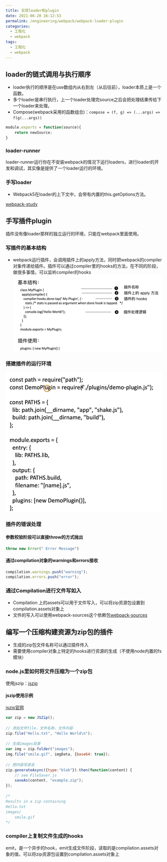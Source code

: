```yaml
---
title: 实现loader和plugin
date: 2021-06-20 16:12:53
permalink: /engineering/webpack/webpack-loader-plugin
categories:
  - 工程化
  - webpack
tags:
  - 工程化
  - webpack
---
```

## loader的链式调用与执行顺序

- loader执行的顺序是在use数组内从右到左（从后往前），loader本质上是一个函数。
- 多个loader是串行执行，上一个loader处理完source之后会把处理结果传给下一个loader来处理。
- Compose(webpack采用的函数组合)：`compose = (f, g) => (...args) => f(g(...args))`

```js
module.exports = function(source){
    return newSource;
}
```

### loader-runner

loader-runner运行你在不安装webpack的情况下运行loaders，进行loader的开发和调试，其实像是提供了一个loader运行的环境。

### 手写loader
- Webpack5在loader的上下文中，会带有内置的this.getOptions方法。

[webpack-study](https://github.com/izph/webpack-study)

## 手写插件plugin

插件没有像loader那样的独立运行的环境，只能在webpack里面使用。

### 写插件的基本结构

- webpack运行插件，会调用插件上的apply方法，同时把webpack的compiler对象传递给插件。插件可以通过compiler里的hooks的方法，在不同的阶段，做很多事情，可以监听compiler的hooks
  ![image.png](images/webpack-plugin-001.png)

### 搭建插件的运行环境

![image.png](images/webpack-plugin-002.png)

### 插件的错误处理

#### 参数校验阶段可以直接throw的方式抛出

```js
throw new Error(" Error Message")
```

#### 通过compilation对象的warnings和errors接收

```js
compilation.warnings.push("warning");
compilation.errors.push("error");
```

### 通过Compilation进行文件写如入

- Compilation 上的assets可以用于文件写入，可以将zip资源包设置到compilation.assets对象上
- 文件的写入可以使用webpack-sources这个依赖包[webpack-sources](https://github.com/webpack/webpack-sources)

## 编写一个压缩构建资源为zip包的插件

- 生成的zip包文件名称可以通过插件传入
- 需要使用compiler对象上特定的hooks进行资源的生成（不使用node内置的fs模块）

### node.js里如何将文件压缩为一个zip包

使用jszip：[jszip](https://github.com/Stuk/jszip)

#### jszip使用示例

[jszip官网](https://stuk.github.io/jszip/)

```js
var zip = new JSZip();

// 添加文件file，文件名称，文件内容
zip.file("Hello.txt", "Hello World\n");

// 生成images目录
var img = zip.folder("images");
img.file("smile.gif", imgData, {base64: true});

// 把内容写进去
zip.generateAsync({type:"blob"}).then(function(content) {
    // see FileSaver.js
    saveAs(content, "example.zip");
});

/*
Results in a zip containing
Hello.txt
images/
    smile.gif
*/
```

### compiler上复制文件生成的hooks

emit，是一个异步的hook，emit生成文件阶段，读取的是compilation.assets对象的值，可以将zip资源包设置到compilation.assets对象上
